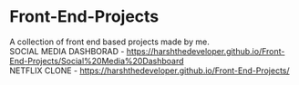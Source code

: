 # Front-End-Projects
A collection of front end based projects made by me. <br>
SOCIAL MEDIA DASHBORAD - https://harshthedeveloper.github.io/Front-End-Projects/Social%20Media%20Dashboard
<br>
NETFLIX CLONE - https://harshthedeveloper.github.io/Front-End-Projects/
